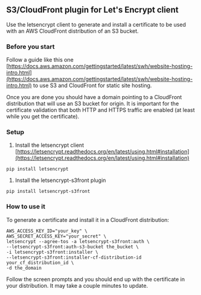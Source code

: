 ## S3/CloudFront plugin for Let's Encrypt client

Use the letsencrypt client to generate and install a certificate to be used with
an AWS CloudFront distribution of an S3 bucket.

### Before you start

Follow a guide like this one [https://docs.aws.amazon.com/gettingstarted/latest/swh/website-hosting-intro.html](https://docs.aws.amazon.com/gettingstarted/latest/swh/website-hosting-intro.html)
to use S3 and CloudFront for static site hosting.

Once you are done you should have a domain pointing to a CloudFront distribution
that will use an S3 bucket for origin. It is important for the certificate
validation that both HTTP and HTTPS traffic are enabled (at least while you get
  the certificate).

### Setup

1. Install the letsencrypt client [https://letsencrypt.readthedocs.org/en/latest/using.html#installation](https://letsencrypt.readthedocs.org/en/latest/using.html#installation)

  ```
  pip install letsencrypt
  ```

1. Install the letsencrypt-s3front plugin

  ```
  pip install letsencrypt-s3front
  ```

### How to use it

To generate a certificate and install it in a CloudFront distribution:
```
AWS_ACCESS_KEY_ID="your_key" \
AWS_SECRET_ACCESS_KEY="your_secret" \
letsencrypt --agree-tos -a letsencrypt-s3front:auth \
--letsencrypt-s3front:auth-s3-bucket the_bucket \
-i letsencrypt-s3front:installer \
--letsencrypt-s3front:installer-cf-distribution-id your_cf_distribution_id \
-d the_domain
```

Follow the screen prompts and you should end up with the certificate in your
distribution. It may take a couple minutes to update.
